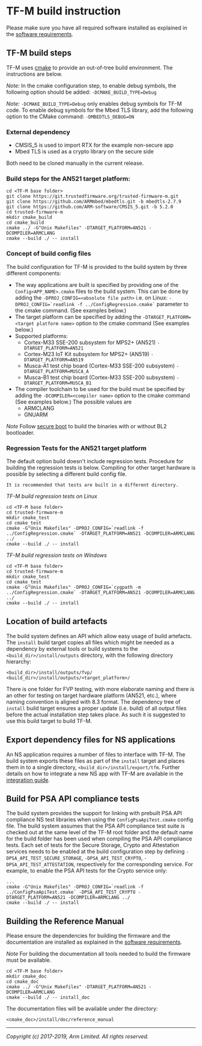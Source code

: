 # TF-M build instruction

Please make sure you have all required software installed as explained in the
[software requirements](tfm_sw_requirement.md).

## TF-M build steps
TF-M uses [cmake](https://cmake.org/overview/) to provide an out-of-tree build
environment. The instructions are below.

*Note:* In the cmake configuration step, to enable debug symbols, the following
option should be added:
`-DCMAKE_BUILD_TYPE=Debug`

*Note:* `-DCMAKE_BUILD_TYPE=Debug` only enables debug symbols for TF-M code. To
enable debug symbols for the Mbed TLS library, add the following option to the
CMake command:
`-DMBEDTLS_DEBUG=ON`

### External dependency
* CMSIS_5 is used to import RTX for the example non-secure app
* Mbed TLS is used as a crypto library on the secure side

Both need to be cloned manually in the current release.

### Build steps for the AN521 target platform:

```
cd <TF-M base folder>
git clone https://git.trustedfirmware.org/trusted-firmware-m.git
git clone https://github.com/ARMmbed/mbedtls.git -b mbedtls-2.7.9
git clone https://github.com/ARM-software/CMSIS_5.git -b 5.2.0
cd trusted-firmware-m
mkdir cmake_build
cd cmake_build
cmake ../ -G"Unix Makefiles" -DTARGET_PLATFORM=AN521 -DCOMPILER=ARMCLANG
cmake --build ./ -- install
```
### Concept of build config files
The build configuration for TF-M is provided to the build system by three
different components:

* The way applications are built is specified by providing one of the
`Config<APP_NAME>.cmake` files to the build system. This can be done by adding
the `` -DPROJ_CONFIG=<absolute file path> `` i.e. on Linux:
`` -DPROJ_CONFIG=`readlink -f ../ConfigRegression.cmake` `` parameter to the
cmake command. (See examples below.)
* The target platform can be specified by adding the
`-DTARGET_PLATFORM=<target platform name>` option to the cmake command (See
  examples below.)
* Supported platforms:
  * Cortex-M33 SSE-200 subsystem for MPS2+ (AN521)
  `-DTARGET_PLATFORM=AN521`
  * Cortex-M23 IoT Kit subsystem for MPS2+ (AN519)
    `-DTARGET_PLATFORM=AN519`
  * Musca-A1 test chip board (Cortex-M33 SSE-200 subsystem)
    `-DTARGET_PLATFORM=MUSCA_A`
  * Musca-B1 test chip board (Cortex-M33 SSE-200 subsystem)
    `-DTARGET_PLATFORM=MUSCA_B1`
* The compiler toolchain to be used for the build must be specified by adding
the `-DCOMPILER=<compiler name>` option to the cmake command (See examples
below.) The possible values are
    - ARMCLANG
    - GNUARM

*Note* Follow [secure boot](./tfm_secure_boot.md) to build the binaries with or
without BL2 bootloader.

### Regression Tests for the AN521 target platform
The default option build doesn't include regression tests. Procedure for
building the regression tests is below. Compiling for other target hardware
is possible by selecting a different build config file.

`It is recommended that tests are built in a different directory.`

*TF-M build regression tests on Linux*

```
cd <TF-M base folder>
cd trusted-firmware-m
mkdir cmake_test
cd cmake_test
cmake -G"Unix Makefiles" -DPROJ_CONFIG=`readlink -f ../ConfigRegression.cmake` -DTARGET_PLATFORM=AN521 -DCOMPILER=ARMCLANG ../
cmake --build ./ -- install
```

*TF-M build regression tests on Windows*

```
cd <TF-M base folder>
cd trusted-firmware-m
mkdir cmake_test
cd cmake_test
cmake -G"Unix Makefiles" -DPROJ_CONFIG=`cygpath -m ../ConfigRegression.cmake` -DTARGET_PLATFORM=AN521 -DCOMPILER=ARMCLANG ../
cmake --build ./ -- install
```

## Location of build artefacts

The build system defines an API which allow easy usage of build artefacts. The
`install` build target copies all files which might be needed as a dependency by
external tools or build systems to the `<build_dir>/install/outputs` directory,
with the following directory hierarchy:
```
<build_dir>/install/outputs/fvp/
<build_dir>/install/outputs/<target_platform>/
```
There is one folder for FVP testing, with more elaborate naming and there is an
other for testing on target hardware platform (AN521, etc.), where naming
convention is aligned with 8.3 format. The dependency tree of `install` build
target ensures a proper update (i.e. build) of all output files before the
actual installation step takes place. As such it is suggested to use this build
target to build TF-M.

## Export dependency files for NS applications

An NS application requires a number of files to interface with TF-M. The build
system exports these files as part of the `install` target and places them in to
a single directory, `<build_dir>/install/export/tfm`. Further details on how to
integrate a new NS app with TF-M are available in the
[integration guide](tfm_integration_guide.md).

## Build for PSA API compliance tests

The build system provides the support for linking with prebuilt PSA API
compliance NS test libraries when using the `ConfigPsaApiTest.cmake` config
file. The build system assumes that the PSA API compliance test suite is
checked out at the same level of the TF-M root folder and the default name for
the build folder has been used when compiling the PSA API compliance tests. Each
set of tests for the Secure Storage, Crypto and Attestation services needs to be
enabled at the build configuration step by defining
`-DPSA_API_TEST_SECURE_STORAGE`, `-DPSA_API_TEST_CRYPTO`,
`-DPSA_API_TEST_ATTESTATION`, respectively for the corresponding service. For
example, to enable the PSA API tests for the Crypto service only:

```
...
cmake -G"Unix Makefiles" -DPROJ_CONFIG=`readlink -f ../ConfigPsaApiTest.cmake` -DPSA_API_TEST_CRYPTO -DTARGET_PLATFORM=AN521 -DCOMPILER=ARMCLANG ../
cmake --build ./ -- install
```

## Building the Reference Manual
Please ensure the dependencies for building the firmware and the documentation
are installed as explained in the [software requirements](tfm_sw_requirement.md).

*Note* For building the documentation all tools needed to build the firmware
must be available.

~~~
cd <TF-M base folder>
mkdir cmake_doc
cd cmake_doc
cmake ../ -G"Unix Makefiles" -DTARGET_PLATFORM=AN521 -DCOMPILER=ARMCLANG
cmake --build ./ -- install_doc
~~~

The documentation files will be available under the directory:
~~~
<cmake_doc>/install/doc/reference_manual
~~~

--------------

*Copyright (c) 2017-2019, Arm Limited. All rights reserved.*
